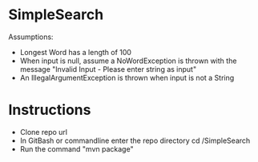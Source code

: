 # SimpleSearch

Assumptions:
- Longest Word has a length of 100
- When input is null, assume a NoWordException is thrown with the message "Invalid Input -  Please enter string as input"
- An IllegalArgumentException is thrown when input is not a String

# Instructions
- Clone repo url
- In GitBash or commandline enter the repo directory cd /SimpleSearch
- Run the command "mvn package"
